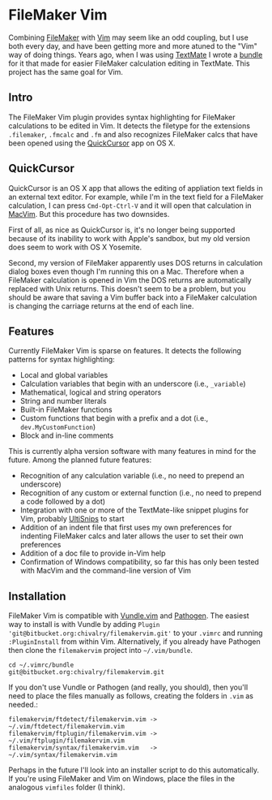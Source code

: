 FileMaker Vim
=============

Combining [FileMaker](http://www.filemaker.com) with [Vim](http://www.vim.org) may seem like an odd coupling, but I use both every day, and have been getting more and more atuned to the "Vim" way of doing things. Years ago, when I was using [TextMate](https://macromates.com) I wrote a [bundle](https://code.google.com/p/filemaker-textmate-bundle/) for it that made for easier FileMaker calculation editing in TextMate. This project has the same goal for Vim.

Intro
-----

The FileMaker Vim plugin provides syntax highlighting for FileMaker calculations to be edited in Vim. It detects the filetype for the extensions `.filemaker`, `.fmcalc` and `.fm` and also recognizes FileMaker calcs that have been opened using the [QuickCursor](https://github.com/jessegrosjean/quickcursor) app on OS X.

QuickCursor
-----------

QuickCursor is an OS X app that allows the editing of appliation text fields in an external text editor. For example, while I'm in the text field for a FileMaker calculation, I can press `Cmd-Opt-Ctrl-V` and it will open that calculation in [MacVim](https://code.google.com/p/macvim/). But this procedure has two downsides.

First of all, as nice as QuickCursor is, it's no longer being supported because of its inability to work with Apple's sandbox, but my old version does seem to work with OS X Yosemite.

Second, my version of FileMaker apparently uses DOS returns in calculation dialog boxes even though I'm running this on a Mac. Therefore when a FileMaker calculation is opened in Vim the DOS returns are automatically replaced with Unix returns. This doesn't seem to be a problem, but you should be aware that saving a Vim buffer back into a FileMaker calculation is changing the carriage returns at the end of each line.

Features
--------

Currently FileMaker Vim is sparse on features. It detects the following patterns for syntax highlighting:

- Local and global variables
- Calculation variables that begin with an underscore (i.e., `_variable`)
- Mathematical, logical and string operators
- String and number literals
- Built-in FileMaker functions
- Custom functions that begin with a prefix and a dot (i.e., `dev.MyCustomFunction`)
- Block and in-line comments

This is currently alpha version software with many features in mind for the future. Among the planned future features:

- Recognition of any calculation variable (i.e., no need to prepend an underscore)
- Recognition of any custom or external function (i.e., no need to prepend a code followed by a dot)
- Integration with one or more of the TextMate-like snippet plugins for Vim, probably [UltiSnips](https://github.com/sirver/ultisnips) to start
- Addition of an indent file that first uses my own preferences for indenting FileMaker calcs and later allows the user to set their own preferences
- Addition of a doc file to provide in-Vim help
- Confirmation of Windows compatibility, so far this has only been tested with MacVim and the command-line version of Vim

Installation
------------

FileMaker Vim is compatible with [Vundle.vim](https://github.com/gmarik/Vundle.vim) and [Pathogen](http://www.vim.org/scripts/script.php?script_id=2332). The easiest way to install is with Vundle by adding `Plugin 'git@bitbucket.org:chivalry/filemakervim.git'` to your `.vimrc` and running `:PluginInstall` from within Vim. Alternatively, if you already have Pathogen then clone the `filemakervim` project into `~/.vim/bundle`.

    cd ~/.vimrc/bundle
    git@bitbucket.org:chivalry/filemakervim.git

If you don't use Vundle or Pathogen (and really, you should), then you'll need to place the files manually as follows, creating the folders in `.vim` as needed.:

    filemakervim/ftdetect/filemakervim.vim -> ~/.vim/ftdetect/filemakervim.vim
    filemakervim/ftplugin/filemakervim.vim -> ~/.vim/ftplugin/filemakervim.vim
    filemakervim/syntax/filemakervim.vim   -> ~/.vim/syntax/filemakervim.vim

Perhaps in the future I'll look into an installer script to do this automatically. If you're using FileMaker and Vim on Windows, place the files in the analogous `vimfiles` folder (I think).
